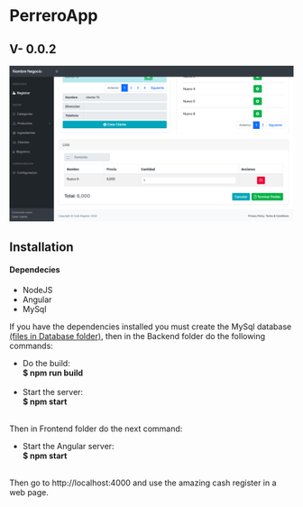 <h1>PerreroApp</h1>
<h2>V- 0.0.2</h2>
<img src="https://raw.githubusercontent.com/JuanDa237/Cash_Register/main/sources/images/image.png" alt="appImage.png">
<h2>Installation</h2>
<h4>Dependecies</h4>
<ul>
    <li>NodeJS</li>
    <li>Angular</li>
    <li>MySql</li>
</ul>
<p>If you have the dependencies installed you must create the MySql database <a href="https://github.com/JuanDa237/Cash_Register/tree/main/sources/database">(files in Database folder)</a>, then in the Backend folder do the following commands:</p>
<ul>
    <li>
        Do the build: <br>
        <strong>$ npm run build</strong>
    </li>
    <br>
    <li>
        Start the server: <br>
        <strong>$ npm start</strong>
    </li>
    <br>
</ul>
<p>Then in Frontend folder do the next command:</p>
<ul>
    <li>
        Start the Angular server:<br>
        <strong>$ npm start</strong>
    </li>
    <br>
</ul>
<p>Then go to http://localhost:4000 and use the amazing cash register in a web page.</p>
